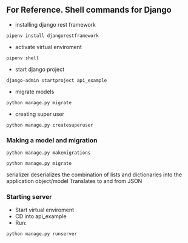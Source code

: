 ## For Reference. Shell commands for Django

* installing django rest framework
```
pipenv install djangorestframework
```
* activate virtual enviroment
```
pipenv shell
```
* start django project
```
django-admin startproject api_example
```
* migrate models
```
python manage.py migrate
```
* creating super user
```
python manage.py createsuperuser
```


### Making a model and migration
```
python manage.py makemigrations
```
```
python manage.py migrate
```

serializer deserializes the combination of lists and dictionaries into the application object/model
Translates to and from JSON

### Starting server

* Start virtual enviroment
* CD into api_example
* Run:
```
python manage.py runserver
```